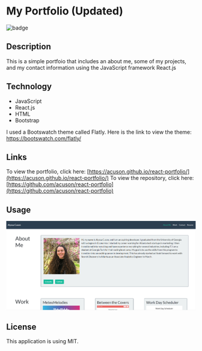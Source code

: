 # My Portfolio (Updated)

![badge](https://img.shields.io/static/v1?label=license&message=MIT&color=blue)

## Description

This is a simple portfoio that includes an about me, some of my projects, and my contact information using the JavaScript framework React.js

## Technology

-   JavaScript
-   React.js
-   HTML
-   Bootstrap

I used a Bootswatch theme called Flatly. Here is the link to view the theme: https://bootswatch.com/flatly/

## Links

To view the portfolio, click here: [https://acuson.github.io/react-portfolio/](https://acuson.github.io/react-portfolio/)
To view the repository, click here: [https://github.com/acuson/react-portfolio](https://github.com/acuson/react-portfolio)

## Usage

![screenshot](./assets/portfolio.PNG)

## License

This application is using MIT.